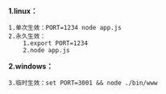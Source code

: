 
**1.linux：**
    
    1.单次生效：PORT=1234 node app.js
    2.永久生效：
        1.export PORT=1234    
        2.node app.js	

**2.windows：**

    3.临时生效：set PORT=3001 && node ./bin/www
